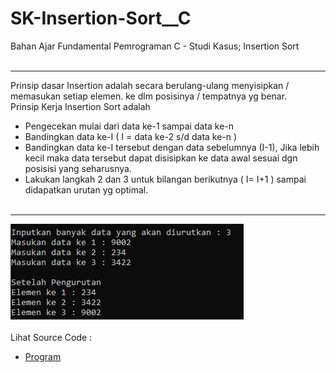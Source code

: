 # SK-Insertion-Sort__C
Bahan Ajar Fundamental Pemrograman C - Studi Kasus; Insertion Sort<br><br>

---

Prinsip dasar Insertion adalah secara berulang-ulang menyisipkan / memasukan setiap elemen. ke dlm posisinya / tempatnya yg benar. <br>
Prinsip Kerja Insertion Sort adalah
- Pengecekan mulai dari data ke-1 sampai data ke-n
- Bandingkan data ke-I ( I = data ke-2 s/d data ke-n )
- Bandingkan data ke-I tersebut dengan data sebelumnya (I-1), Jika lebih kecil maka data tersebut dapat disisipkan ke data awal sesuai dgn posisisi yang seharusnya.
- Lakukan langkah 2 dan 3 untuk bilangan berikutnya ( I= I+1 ) sampai didapatkan urutan yg optimal.<br><br>

---

<img src="https://github.com/RizkyKhapidsyah/SK-Insertion-Sort__C/blob/master/SK-Insertion-Short__C/Result/001.PNG"><br><br>
Lihat Source Code : <br>
- <a href="https://github.com/RizkyKhapidsyah/SK-Insertion-Sort__C/blob/master/SK-Insertion-Short__C/Source.c">Program</a>
